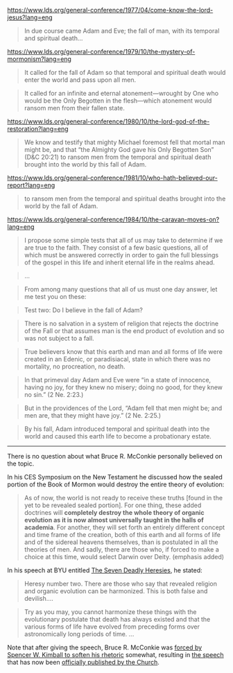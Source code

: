 
https://www.lds.org/general-conference/1977/04/come-know-the-lord-jesus?lang=eng

> In due course came Adam and Eve; the fall of man, with its temporal and
spiritual death...

https://www.lds.org/general-conference/1979/10/the-mystery-of-mormonism?lang=eng

> It called for the fall of Adam so that temporal and spiritual death would enter the world and pass upon all men.

> It called for an infinite and eternal atonement—wrought by One who would be the Only Begotten in the flesh—which atonement would ransom men from their fallen state.


https://www.lds.org/general-conference/1980/10/the-lord-god-of-the-restoration?lang=eng

> We know and testify that mighty Michael foremost fell that mortal man might be, and that “the Almighty God gave his Only Begotten Son” (D&C 20:21) to ransom men from the temporal and spiritual death brought into the world by this fall of Adam.


https://www.lds.org/general-conference/1981/10/who-hath-believed-our-report?lang=eng

> to ransom men from the temporal and spiritual deaths brought into the world by the fall of Adam.


https://www.lds.org/general-conference/1984/10/the-caravan-moves-on?lang=eng

> I propose some simple tests that all of us may take to determine if we are true to the faith. They consist of a few basic questions, all of which must be answered correctly in order to gain the full blessings of the gospel in this life and inherit eternal life in the realms ahead.

> ...

> From among many questions that all of us must one day answer, let me test you on these:

> Test two: Do I believe in the fall of Adam?

> There is no salvation in a system of religion that rejects the doctrine of the Fall or that assumes man is the end product of evolution and so was not subject to a fall.

> True believers know that this earth and man and all forms of life were created in an Edenic, or paradisiacal, state in which there was no mortality, no procreation, no death.

> In that primeval day Adam and Eve were “in a state of innocence, having no joy, for they knew no misery; doing no good, for they knew no sin.” (2 Ne. 2:23.)

> But in the providences of the Lord, “Adam fell that men might be; and men are, that they might have joy.” (2 Ne. 2:25.)

> By his fall, Adam introduced temporal and spiritual death into the world and caused this earth life to become a probationary estate.

---

There is no question about what Bruce R. McConkie personally believed on the
topic.

In his CES Symposium on the New Testament he discussed how the sealed portion
of the Book of Mormon would destroy the entire theory of evolution:

> As of now, the world is not ready to receive these truths [found in the yet to be revealed sealed portion]. For one thing, these added doctrines will **completely destroy the whole theory of organic evolution as it is now almost universally taught in the halls of academia**. For another, they will set forth an entirely different concept and time frame of the creation, both of this earth and all forms of life and of the sidereal heavens themselves, than is postulated in all the theories of men. And sadly, there are those who, if forced to make a choice at this time, would select Darwin over Deity. (emphasis added)

In his speech at BYU entitled [The Seven Deadly Heresies](http://emp.byui.edu/marrottr/sevendeadlyanderson.pdf), he stated:

> Heresy number two. There are those who say that revealed religion and organic evolution can be harmonized. This is both false and devilish....

> Try as you may, you cannot harmonize these things with the evolutionary postulate that death has always existed and that the various forms of life have evolved from preceding forms over astronomically long periods of time. ...

Note that after giving the speech, Bruce R. McConkie was [forced by Spencer W.  Kimball to soften his rhetoric](https://utahvalley360.com/2014/05/27/10-great-pre-2004-general-conference-talks/) somewhat, resulting in [the speech](https://speeches.byu.edu/talks/bruce-r-mcconkie_seven-deadly-heresies/) that has now been [officially published by the Church](http://exmormon.org/phorum/read.php?2,485303).
